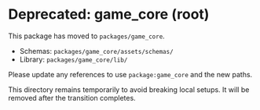 # Deprecated: game_core (root)

This package has moved to `packages/game_core`.

- Schemas: `packages/game_core/assets/schemas/`
- Library: `packages/game_core/lib/`

Please update any references to use `package:game_core` and the new paths.

This directory remains temporarily to avoid breaking local setups. It will be removed after the transition completes.

